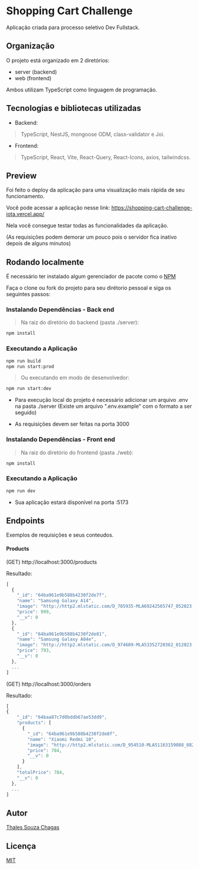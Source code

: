 # Shopping Cart Challenge

Aplicação criada para processo seletivo Dev Fullstack.

## Organização

O projeto está organizado em 2 diretórios:
- server (backend)
- web (frontend)

Ambos utilizam TypeScript como linguagem de programação.

## Tecnologias e bibliotecas utilizadas

- Backend: 
> TypeScript, NestJS, mongoose ODM, class-validator e Joi.
- Frontend: 
> TypeScript, React, Vite, React-Query, React-Icons, axios, tailwindcss.

## Preview

Foi feito o deploy da aplicação para uma visualização mais rápida de seu funcionamento. 

Você pode acessar a aplicação nesse link: https://shopping-cart-challenge-iota.vercel.app/

Nela você consegue testar todas as funcionalidades da aplicação.

(As requisições podem demorar um pouco pois o servidor fica inativo depois de alguns minutos)

## Rodando localmente

É necessário ter instalado algum gerenciador de pacote como o [NPM](https://www.npmjs.com/)

Faça o clone ou fork do projeto para seu dirétorio pessoal e siga os seguintes passos:

### Instalando Dependências - Back end

> Na raiz do diretório do backend (pasta ./server):

```bash
npm install
```

### Executando a Aplicação

```bash
npm run build
npm run start:prod
```

> Ou executando em modo de desenvolvedor:

```bash
npm run start:dev
```

* Para execução local do projeto é necessário adicionar um arquivo .env na pasta ./server (Existe um arquivo ".env.example" com o formato a ser seguido)

* As requisições devem ser feitas na porta 3000

### Instalando Dependências - Front end

> Na raiz do diretório do frontend (pasta ./web):

```bash
npm install
```

### Executando a Aplicação

```bash
npm run dev
```

* Sua aplicação estará disponível na porta :5173

## Endpoints

Exemplos de requisições e seus conteudos.

#### Products


(GET) http://localhost:3000/products 

Resultado:

```js
[
  {
    "_id": "64ba961e9b588b4230f2de7f",
    "name": "Samsung Galaxy A14",
    "image": "http://http2.mlstatic.com/D_785935-MLA69242565747_052023-I.jpg",
    "price": 999,
    "__v": 0
  },
  {
    "_id": "64ba961e9b588b4230f2de81",
    "name": "Samsung Galaxy A04e",
    "image": "http://http2.mlstatic.com/D_974609-MLA53352720362_012023-I.jpg",
    "price": 793,
    "__v": 0
  },
  ...
]
```
(GET) http://localhost:3000/orders

Resultado:

```js
[
{
    "_id": "64baa87c7d0bddb67ae53dd9",
    "products": [
      {
        "_id": "64ba961e9b588b4230f2de8f",
        "name": "Xiaomi Redmi 10",
        "image": "http://http2.mlstatic.com/D_954510-MLA51163159088_082022-I.jpg",
        "price": 784,
        "__v": 0
      }
    ],
    "totalPrice": 784,
    "__v": 0
  },
  ...
]
```



## Autor

[Thales Souza Chagas](https://www.linkedin.com/in/thales-sz/)
## Licença

[MIT](https://choosealicense.com/licenses/mit/)
